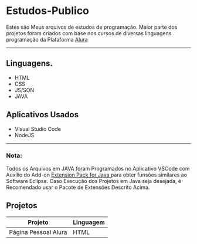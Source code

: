 # Estudos-Publico
Estes são Meus arquivos de estudos de programação. Maior parte dos projetos foram criados com base nos cursos de diversas linguagens programação da Plataforma <a href="https://www.alura.com.br"> Alura </a>

---

## Linguagens.

- HTML
- CSS
- JS/SON
- JAVA

## Aplicativos Usados
- Visual Studio Code
- NodeJS

---
### Nota:
Todos os Arquivos em JAVA foram Programados no Aplicativo VSCode com Auxílio do Add-on <a href="https://marketplace.visualstudio.com/items?itemName=vscjava.vscode-java-pack">Extension Pack for Java </a> para obter funsões similares ao Software Eclipse.
Caso Execução dos Projetos em Java seja desejada, é Recomendado usar o Pacote de Extensões Descrito Acima.

## Projetos

| Projeto | Linguagem |
|---------|-----------|
| Página Pessoal Alura | HTML |

